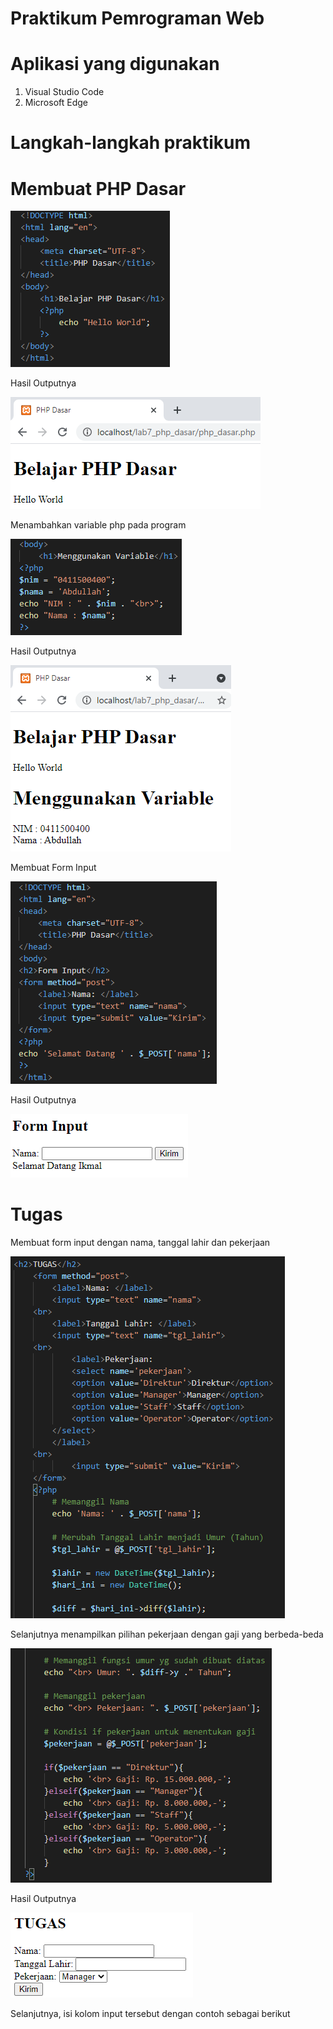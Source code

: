# Praktikum Pemrograman Web

# Aplikasi yang digunakan
1. Visual Studio Code
2. Microsoft Edge

# Langkah-langkah praktikum

# Membuat PHP Dasar





![input](https://github.com/ikmalriyan21/Lab7Web/blob/138640b42c45cf6e20537495bcc2ad6bb4e7b87f/gambar/codingan%20php%20dasar.png)

Hasil Outputnya





![input](https://github.com/ikmalriyan21/Lab7Web/blob/d46554dd177108bfd48a6f4a2c89c64a908602d9/gambar/output%20php%20dasar.png)

Menambahkan variable php pada program





![input](https://github.com/ikmalriyan21/Lab7Web/blob/273252aabd6d906998fd51aef907e6480cc85ed6/gambar/codingan%20variable%20php.png)

Hasil Outputnya





![input](https://github.com/ikmalriyan21/Lab7Web/blob/f4f5a4ae8d5cc65e81df191bdf273364a7105b04/gambar/output%20variable%20php.png)

Membuat Form Input





![input](https://github.com/ikmalriyan21/Lab7Web/blob/81430d23b63cd3e681e2830082ba55a859903cba/gambar/codingan%20form%20input.png)

Hasil Outputnya





![input](https://github.com/ikmalriyan21/Lab7Web/blob/74cf86eabcbdd77c63781c7a69e47727f0919f82/gambar/output%20form%20input.png)

# Tugas

Membuat form input dengan nama, tanggal lahir dan pekerjaan 





![input](https://github.com/ikmalriyan21/Lab7Web/blob/819403153af11043f507df4f2b87525d196bec1f/gambar/codingan%20tugas%201.png)

Selanjutnya menampilkan pilihan pekerjaan dengan gaji yang berbeda-beda





![input](https://github.com/ikmalriyan21/Lab7Web/blob/bab696776fc622e7095f2611e180743b835ab397/gambar/codingan%20tugas%202.png)

Hasil Outputnya





![input](https://github.com/ikmalriyan21/Lab7Web/blob/8f6a4461291c7ecfcb1baf4d83458aaadbfec86a/gambar/output%20tugas%201.png)

Selanjutnya, isi kolom input tersebut dengan contoh sebagai berikut






